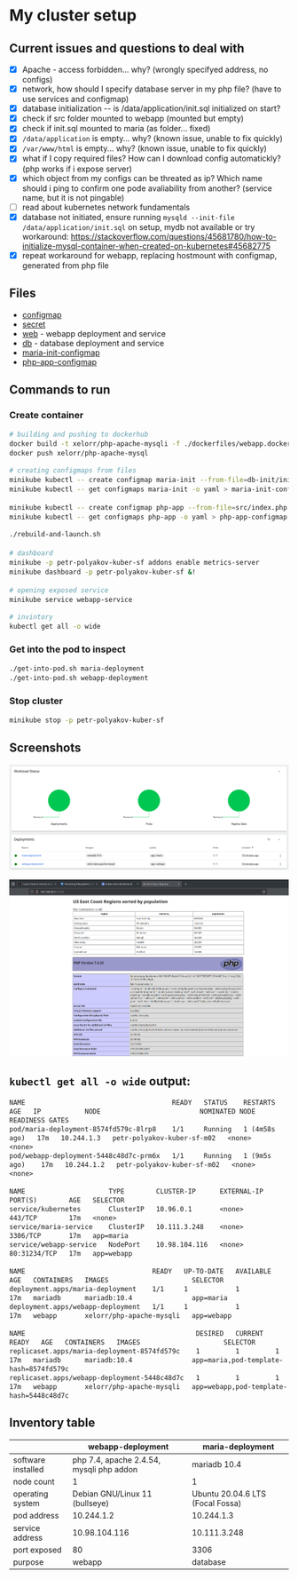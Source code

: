 # My cluster setup

## Current issues and questions to deal with

- [x] Apache - access forbidden... why? (wrongly specifyed address, no configs)
- [x] network, how should I specify database server in my php file? (have to use services and configmap)
- [x] database initialization -- is /data/application/init.sql initialized on start?
- [x] check if src folder mounted to webapp (mounted but empty)
- [x] check if init.sql mounted to maria (as folder... fixed)
- [x] `/data/application` is empty... why? (known issue, unable to fix quickly)
- [x] `/var/www/html` is empty... why? (known issue, unable to fix quickly)
- [x] what if I copy required files? How can I download config automatickly? (php works if i expose server)
- [x] which object from my configs can be threated as ip? Which name should i ping to confirm one pode avaliability from another? (service name, but it is not pingable)
- [ ] read about kubernetes network fundamentals
- [x] database not initiated, ensure running `mysqld --init-file /data/application/init.sql` on setup, mydb not available or try workaround: https://stackoverflow.com/questions/45681780/how-to-initialize-mysql-container-when-created-on-kubernetes#45682775
- [x] repeat workaround for webapp, replacing hostmount with configmap, generated from php file

## Files

- [configmap](./configmap.yaml)
- [secret](./secret.yaml)
- [web](./web.yaml) - webapp deployment and service
- [db](./db.yaml) - database deployment and service
- [maria-init-configmap](./maria-init-configmap.yaml)
- [php-app-configmap](./php-app-configmap.yaml)

## Commands to run

### Create container

```bash
# building and pushing to dockerhub
docker build -t xelorr/php-apache-mysqli -f ./dockerfiles/webapp.docker .
docker push xelorr/php-apache-mysql
```

```bash
# creating configmaps from files
minikube kubectl -- create configmap maria-init --from-file=db-init/init.sql
minikube kubectl -- get configmaps maria-init -o yaml > maria-init-configmap.yaml

minikube kubectl -- create configmap php-app --from-file=src/index.php
minikube kubectl -- get configmaps php-app -o yaml > php-app-configmap.yaml
```

```bash
./rebuild-and-launch.sh

# dashboard
minikube -p petr-polyakov-kuber-sf addons enable metrics-server
minikube dashboard -p petr-polyakov-kuber-sf &!

# opening exposed service
minikube service webapp-service
```

```bash
# invintory
kubectl get all -o wide
```

### Get into the pod to inspect

```bash
./get-into-pod.sh maria-deployment
./get-into-pod.sh webapp-deployment
```

### Stop cluster

```bash
minikube stop -p petr-polyakov-kuber-sf
```

## Screenshots

![](./dashboard.png)

![](./webapp-running.png)

## `kubectl get all -o wide` output:

```
NAME                                     READY   STATUS    RESTARTS        AGE   IP           NODE                         NOMINATED NODE   READINESS GATES
pod/maria-deployment-8574fd579c-8lrp8    1/1     Running   1 (4m58s ago)   17m   10.244.1.3   petr-polyakov-kuber-sf-m02   <none>           <none>
pod/webapp-deployment-5448c48d7c-prm6x   1/1     Running   1 (9m5s ago)    17m   10.244.1.2   petr-polyakov-kuber-sf-m02   <none>           <none>

NAME                     TYPE        CLUSTER-IP      EXTERNAL-IP   PORT(S)        AGE   SELECTOR
service/kubernetes       ClusterIP   10.96.0.1       <none>        443/TCP        17m   <none>
service/maria-service    ClusterIP   10.111.3.248    <none>        3306/TCP       17m   app=maria
service/webapp-service   NodePort    10.98.104.116   <none>        80:31234/TCP   17m   app=webapp

NAME                                READY   UP-TO-DATE   AVAILABLE   AGE   CONTAINERS   IMAGES                     SELECTOR
deployment.apps/maria-deployment    1/1     1            1           17m   mariadb      mariadb:10.4               app=maria
deployment.apps/webapp-deployment   1/1     1            1           17m   webapp       xelorr/php-apache-mysqli   app=webapp

NAME                                           DESIRED   CURRENT   READY   AGE   CONTAINERS   IMAGES                     SELECTOR
replicaset.apps/maria-deployment-8574fd579c    1         1         1       17m   mariadb      mariadb:10.4               app=maria,pod-template-hash=8574fd579c
replicaset.apps/webapp-deployment-5448c48d7c   1         1         1       17m   webapp       xelorr/php-apache-mysqli   app=webapp,pod-template-hash=5448c48d7c
```

## Inventory table

|                    | webapp-deployment                        | maria-deployment                 |
| ------------------ | ---------------------------------------- | -------------------------------- |
| software installed | php 7.4, apache 2.4.54, mysqli php addon | mariadb 10.4                     |
| node count         | 1                                        | 1                                |
| operating system   | Debian GNU/Linux 11 (bullseye)           | Ubuntu 20.04.6 LTS (Focal Fossa) |
| pod address        | 10.244.1.2                               | 10.244.1.3                       |
| service address    | 10.98.104.116                            | 10.111.3.248                     |
| port exposed       | 80                                       | 3306                             |
| purpose            | webapp                                   | database                         |
